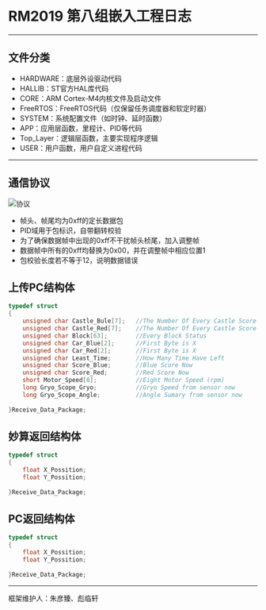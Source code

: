 ﻿# RM2019 第八组嵌入工程日志

***

 ## 文件分类
  + HARDWARE：底层外设驱动代码
  + HALLIB：ST官方HAL库代码
  + CORE：ARM Cortex-M4内核文件及启动文件
  + FreeRTOS：FreeRTOS代码（仅保留任务调度器和软定时器）
  + SYSTEM：系统配置文件（如时钟、延时函数）
  + APP：应用层函数，里程计、PID等代码
  + Top_Layer：逻辑层函数，主要实现程序逻辑
  + USER：用户函数，用户自定义进程代码

***

 ## 通信协议
 ![协议](https://img.vim-cn.com/f1/4c93cc90952987293638034c1e0460afea15bd.png "通信协议")
  + 帧头、帧尾均为0xff的定长数据包
  + PID域用于包标识，自带翻转校验
  + 为了确保数据帧中出现的0xff不干扰帧头桢尾，加入调整帧
  + 数据帧中所有的0xff均替换为0x00，并在调整帧中相应位置1
  + 包校验长度若不等于12，说明数据错误

## 上传PC结构体
```c
typedef struct
{
	unsigned char Castle_Bule[7];   //The Number Of Every Castle Score Blue Side
	unsigned char Castle_Red[7];    //The Number Of Every Castle Score Red Side
	unsigned char Block[63];   		//Every Block Status
	unsigned char Car_Blue[2]; 		//First Byte is X
	unsigned char Car_Red[2]; 		//First Byte is X
	unsigned char Least_Time;  		//How Many Time Have Left
	unsigned char Score_Blue;  	    //Blue Score Now
	unsigned char Score_Red;    	//Red Score Now
	short Motor_Speed[8];			//Eight Motor Speed (rpm)
	long Gryo_Scope_Gryo; 			//Gryo Speed from sensor now
	long Gryo_Scope_Angle;			//Angle Sumary from sensor now
	
}Receive_Data_Package;
```
## 妙算返回结构体
```c
typedef struct
{
	float X_Possition;
	float Y_Possition;
	
}Receive_Data_Package;
```
## PC返回结构体
```c
typedef struct
{
	float X_Possition;
	float Y_Possition;
	
}Receive_Data_Package;
```
***

框架维护人：朱彦臻、彪临轩




